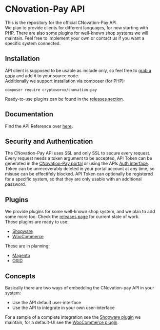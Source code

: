 CNovation-Pay API
=================
This is the repository for the official CNovation-Pay API.    
We plan to provide clients for different languages, for now starting with PHP.
There are also some plugins for well-known shop systems we will maintain.
Feel free to implement your own or contact us if you want a specific system
connected.

Installation
------------
API client is supposed to be usable as include only, so feel free to 
[grab a copy](https://raw.githubusercontent.com/Cryptoworxx/cnovation-pay/master/php/CNovationPayClient.php)
and add it to your source code.    
Additionally we support installation via composer (for PHP):
```
composer require cryptoworxx/cnovation-pay
```
Ready-to-use plugins can be found in the [releases section](releases/latest).

Documentation
-------------
Find the API Reference over [here](reference.md).

Security and Authentication
---------------------------
The CNovation-Pay API uses SSL and only SSL to secure every request.
Every request needs a token argument to be accepted, API Token can be generated
in the [CNovation-Pay portal](https://www.c-novation-pay.com/portal/) or using
the APIs [Auth interface](https://www.c-novation-pay.com/api/authenticate).
Token can be unrecoverably deleted in your portal account at any time, so misuse can
be effectifely blocked.
API Token can optionally be registered for a specific system, so that 
they are only usable with an additional password.

Plugins
-------
We provide plugins for some well-known shop system, and we plan to add some more too.
Check the [releases page](releases/latest) for current state of work.   
These plugins are ready to use:
* [Shopware](shopware/README.md)
* [WooCommerce](wooCommerce/README.md)

These are in planning:
* [Magento](https://magento.com/)
* [OXID](https://www.oxid-esales.com/)

Concepts
--------
Basically there are two ways of embedding the CNovation-pay API in your system:
* Use the API default user-interface
* Use the API to integrate in your own user-interface

For a sample of a complete integration see the [Shopware plugin](shopware/README.md) we maintain,
for a default-UI see the [WooCommerce plugin](wooCommerce/README.md).
